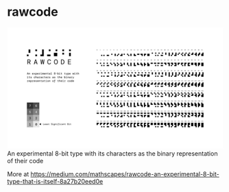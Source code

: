 # rawcode

![](extras/preview.png)
An experimental 8-bit type with its characters as the binary representation of their code

More at https://medium.com/mathscapes/rawcode-an-experimental-8-bit-type-that-is-itself-8a27b20eed0e
